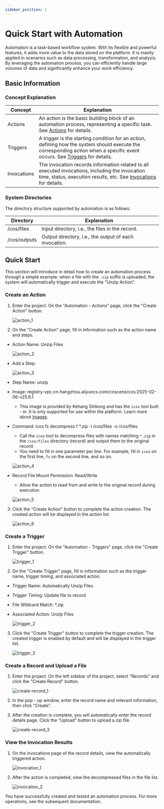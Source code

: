 ```yaml
---
sidebar_position: 1
---
```


# Quick Start with Automation

Automation is a task-based workflow system. With its flexible and powerful features, it adds more value to the data stored on the platform. It is mainly applied in scenarios such as data processing, transformation, and analysis. By leveraging the automation process, you can efficiently handle large volumes of data and significantly enhance your work efficiency.

## Basic Information

### Concept Explanation

| Concept     | Explanation                                                                                                                                                                                  |
| ----------- | -------------------------------------------------------------------------------------------------------------------------------------------------------------------------------------------- |
| Actions     | An action is the basic building block of an automation process, representing a specific task. See [Actions](./2-action-overview.md) for details.                                             |
| Triggers    | A trigger is the starting condition for an action, defining how the system should execute the corresponding action when a specific event occurs. See [Triggers](./4-trigger.md) for details. |
| Invocations | The invocation records information related to all executed invocations, including the invocation time, status, execution results, etc. See [Invocations](./5-invocation.md) for details.     |

### System Directories

The directory structure supported by automation is as follows:

| Directory    | Explanation                                            |
| ------------ | ------------------------------------------------------ |
| /cos/files   | Input directory, i.e., the files in the record.        |
| /cos/outputs | Output directory, i.e., the output of each invocation. |

## Quick Start

This section will introduce in detail how to create an automation process through a simple example: when a file with the `.zip` suffix is uploaded, the system will automatically trigger and execute the "Unzip Action".

### Create an Action

1. Enter the project. On the "Automation - Actions" page, click the "Create Action" button.

   ![action_1](./img/action_1.png)

2. On the "Create Action" page, fill in information such as the action name and steps.

- Action Name: Unzip Files

  ![action_2](./img/action_2.png)

- Add a Step:

  ![action_3](./img/action_3.png)

- Step Name: unzip
- Image: registry-vpc.cn-hangzhou.aliyuncs.com/coscene/cos:2025-02-06-v25.6.1
  - This image is provided by Kehang Shikong and has the `icos` tool built - in. It is only supported for use within the platform. Learn more about [Images](../image/1-about-docker-image.md).
- Command: icos fs decompress f \*.zip -i /cos/files -o /cos/files
  - Call the `icos` tool to decompress files with names matching `*.zip` in the `/cos/files` directory (record) and output them to the original record.
  - You need to fill in one parameter per line. For example, fill in `icos` on the first line, `fs` on the second line, and so on.

  ![action_4](./img/action_4.png)

- Record File Mount Permission: Read/Write
  - Allow the action to read from and write to the original record during execution.

  ![action_5](./img/action_5.png)

3. Click the "Create Action" button to complete the action creation. The created action will be displayed in the action list.

   ![action_6](./img/action_6.png)

### Create a Trigger

1. Enter the project. On the "Automation - Triggers" page, click the "Create Trigger" button.

   ![trigger_1](./img/trigger_1.png)

2. On the "Create Trigger" page, fill in information such as the trigger name, trigger timing, and associated action.

- Trigger Name: Automatically Unzip Files
- Trigger Timing: Update file to record
- File Wildcard Match: \*.zip
- Associated Action: Unzip Files

  ![trigger_2](./img/trigger_2.png)

3. Click the "Create Trigger" button to complete the trigger creation. The created trigger is enabled by default and will be displayed in the trigger list.

   ![trigger_3](./img/trigger_3.png)

### Create a Record and Upload a File

1. Enter the project. On the left sidebar of the project, select "Records" and click the "Create Record" button.

   ![create-record_1](./img/create-record_1.png)

2. In the pop - up window, enter the record name and relevant information, then click "Create".
3. After the creation is complete, you will automatically enter the record details page. Click the "Upload" button to upload a zip file.

   ![create-record_3](./img/create-record_3.png)

### View the Invocation Results

1. On the invocations page of the record details, view the automatically triggered action.

   ![invocation_1](./img/invocation_1.png)

2. After the action is completed, view the decompressed files in the file list.

   ![invocation_2](./img/invocation_2.png)

You have successfully created and tested an automation process. For more operations, see the subsequent documentation.
